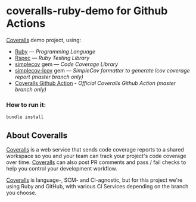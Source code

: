 # coveralls-ruby-demo for Github Actions

[Coveralls](https://coveralls.io/) demo project, using:

* [Ruby](https://www.ruby-lang.org/) — *Programming Language*
* [Rspec](https://rspec.info/) — *Ruby Testing Library*
* [simplecov](https://github.com/colszowka/simplecov) gem — *Code Coverage Library*
* [simplecov-lcov](https://github.com/fortissimo1997/simplecov-lcov) gem — *SimpleCov formatter to generate lcov coverage report (master branch only)*
* [Coveralls Github Action](https://github.com/marketplace/actions/coveralls-github-action) - *Official Coveralls Github Action (master branch only)* 

### How to run it:

```
bundle install
```

## About Coveralls

[Coveralls](http://coveralls.io) is a web service that sends code coverage reports to a shared workspace so you and your team can track your project's code coverage over time. [Coveralls](http://coveralls.io) can also post PR comments and pass / fail checks to help you control your development workflow. 

[Coveralls](http://coveralls.io) is language-, SCM- and CI-agnostic, but for this project we're using Ruby and GitHub, with various CI Services depending on the branch you choose.
